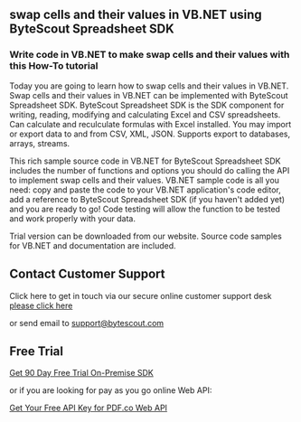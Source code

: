 ## swap cells and their values in VB.NET using ByteScout Spreadsheet SDK

### Write code in VB.NET to make swap cells and their values with this How-To tutorial

Today you are going to learn how to swap cells and their values in VB.NET. Swap cells and their values in VB.NET can be implemented with ByteScout Spreadsheet SDK. ByteScout Spreadsheet SDK is the SDK component for writing, reading, modifying and calculating Excel and CSV spreadsheets. Can calculate and reculculate formulas with Excel installed. You may import or export data to and from CSV, XML, JSON. Supports export to databases, arrays, streams.

This rich sample source code in VB.NET for ByteScout Spreadsheet SDK includes the number of functions and options you should do calling the API to implement swap cells and their values. VB.NET sample code is all you need: copy and paste the code to your VB.NET application's code editor, add a reference to ByteScout Spreadsheet SDK (if you haven't added yet) and you are ready to go! Code testing will allow the function to be tested and work properly with your data.

Trial version can be downloaded from our website. Source code samples for VB.NET and documentation are included.

## Contact Customer Support

Click here to get in touch via our secure online customer support desk [please click here](https://bytescout.zendesk.com/hc/en-us/requests/new?subject=ByteScout%20Spreadsheet%20SDK%20Question)

or send email to [support@bytescout.com](mailto:support@bytescout.com?subject=ByteScout%20Spreadsheet%20SDK%20Question) 

## Free Trial

[Get 90 Day Free Trial On-Premise SDK](https://bytescout.com/download/web-installer?utm_source=github-readme)

or if you are looking for pay as you go online Web API:

[Get Your Free API Key for PDF.co Web API](https://pdf.co/documentation/api?utm_source=github-readme)